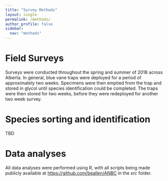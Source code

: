 ```yaml
---
title: "Survey Methods"
layout: single
permalink: /methods/
author_profile: false
sidebar:
  nav: "methods"
---
```


# Field Surveys

Surveys were conducted throughout the spring and summer of 2018 across Alberta. In general, blue vane traps were deployed for a period of approximately two weeks. Specimens were then emptied from the trap and stored in glycol until species identification could be completed. The traps were then stored for two weeks, before they were redeployed for another two week survey.

# Species sorting and identification

TBD

# Data analyses

All data analyses were performed using R, with all scripts being made publicly available at https://github.com/beallen/ANBC in the *src* folder. 